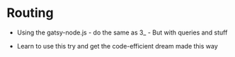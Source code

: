 # Routing
* Using the gatsy-node.js - do the same as 3_ - But with queries and stuff

* Learn to use this try and get the code-efficient dream made this way
